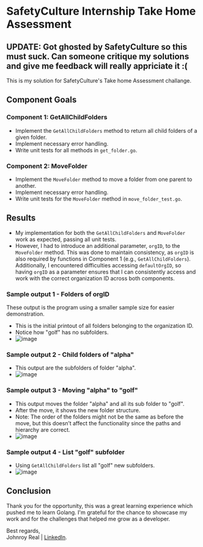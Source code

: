 # SafetyCulture Internship Take Home Assessment

## UPDATE: Got ghosted by SafetyCulture so this must suck. Can someone critique my solutions and give me feedback will really appriciate it :( 

This is my solution for SafetyCulture's Take home Assessment challange.

## Component Goals

### Component 1: GetAllChildFolders
- Implement the `GetAllChildFolders` method to return all child folders of a given folder.
- Implement necessary error handling.
- Write unit tests for all methods in `get_folder.go`.

### Component 2: MoveFolder
- Implement the `MoveFolder` method to move a folder from one parent to another.
- Implement necessary error handling.
- Write unit tests for the `MoveFolder` method in `move_folder_test.go`.

## Results
- My implementation for both the `GetAllChildFolders` and `MoveFolder` work as expected, passing all unit tests.
- However, I had to introduce an additional parameter, `orgID`, to the `MoveFolder` method. This was done to maintain consistency, as `orgID` is also required by functions in Component 1 (e.g., `GetAllChildFolders`). Additionally, I encountered difficulties accessing `defaultOrgID`, so having `orgID` as a parameter ensures that I can consistently access and work with the correct organization ID across both components.

  
### Sample output 1 - Folders of orgID
These output is the program using a smaller sample size for easier demonstration.
- This is the initial printout of all folders belonging to the organization ID.
- Notice how "golf" has no subfolders.
- ![image](https://github.com/user-attachments/assets/c5ff974b-cbc0-492b-a179-be6ac7245165)
  
### Sample output 2 - Child folders of "alpha"
- This output are the subfolders of folder "alpha".
- ![image](https://github.com/user-attachments/assets/216ab5fb-516f-4914-8b8f-f24369e1b54d)

### Sample output 3 - Moving "alpha" to "golf"
- This output moves the folder "alpha" and all its sub folder to "golf".
- After the move, it shows the new folder structure.
- Note: The order of the folders might not be the same as before the move, but this doesn’t affect the functionality since the paths and hierarchy are correct.
- ![image](https://github.com/user-attachments/assets/db4d0afa-fecc-4020-96e0-3b49e05ccfe2)


### Sample output 4 - List "golf" subfolder
- Using `GetAllChildFolders` list all "golf" new subfolders.
- ![image](https://github.com/user-attachments/assets/f3c57e51-23d1-41d1-ab0d-e18d621e705d)

## Conclusion

Thank you for the opportunity, this was a great learning experience which pushed me to learn Golang. I'm grateful for the chance to showcase my work and for the challenges that helped me grow as a developer.

Best regards,  
Johnroy Real | [LinkedIn](www.linkedin.com/in/johnroy-real).



